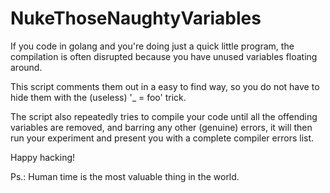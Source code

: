 # NukeThoseNaughtyVariables

If you code in golang and you're doing just a quick little program, the compilation is often disrupted because you have unused variables floating around.  

This script comments them out in a easy to find way, so you do not have to hide them with the (useless) '_ = foo' trick. 

The script also repeatedly tries to compile your code until all the offending variables are removed, and barring any other (genuine) errors, it will then run your experiment and present you with a complete compiler errors list.

Happy hacking!

Ps.: Human time is the most valuable thing in the world.
